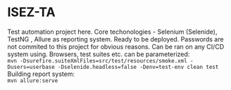 # ISEZ-TA
Test automation project here. Core techonologies - Selenium (Selenide), TestNG , Allure as reporting system. Ready to be deployed. Passwords are not commited to this project 
for obvious reasons.
Can be ran on any CI/CD system using. Browsers, test suites etc. can be parameterized:  
```mvn -Dsurefire.suiteXmlFiles=src/test/resources/smoke.xml -Dusers=userbase -Dselenide.headless=false -Denv=test-env clean test```  
Building report system:  
```mvn allure:serve```

